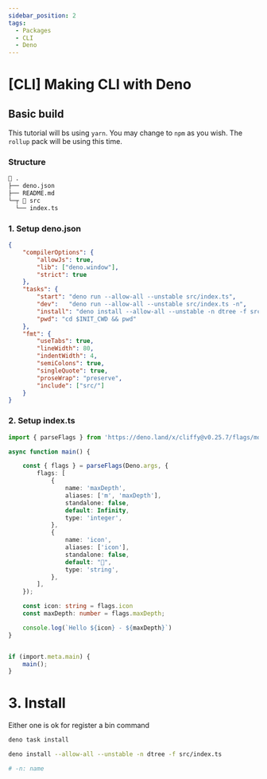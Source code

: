 ```yaml
---
sidebar_position: 2
tags:
  - Packages
  - CLI
  - Deno
---
```


# [CLI] Making CLI with Deno

## Basic build

This tutorial will bs using `yarn`. You may change to `npm` as you wish.
The `rollup` pack will be using this time.

### Structure
```md 
📂 .
├── deno.json
├── README.md
└─┬ 📂 src
  └── index.ts
```

### 1. Setup deno.json
```json title="deno.json"
{
    "compilerOptions": {
        "allowJs": true,
        "lib": ["deno.window"],
        "strict": true
    },
    "tasks": {
        "start": "deno run --allow-all --unstable src/index.ts",
        "dev":   "deno run --allow-all --unstable src/index.ts -n",
        "install": "deno install --allow-all --unstable -n dtree -f src/index.ts",
        "pwd": "cd $INIT_CWD && pwd"
    },
    "fmt": {
        "useTabs": true,
        "lineWidth": 80,
        "indentWidth": 4,
        "semiColons": true,
        "singleQuote": true,
        "proseWrap": "preserve",
        "include": ["src/"]
    }
}
```

### 2. Setup index.ts

```ts title="index.ts"
import { parseFlags } from 'https://deno.land/x/cliffy@v0.25.7/flags/mod.ts';

async function main() {

    const { flags } = parseFlags(Deno.args, {
		flags: [
			{
				name: 'maxDepth',
				aliases: ['m', 'maxDepth'],
				standalone: false,
				default: Infinity,
				type: 'integer',
			},
			{
				name: 'icon',
				aliases: ['icon'],
				standalone: false,
				default: "📂",
				type: 'string',
			},
		],
	});

    const icon: string = flags.icon
	const maxDepth: number = flags.maxDepth;

    console.log(`Hello ${icon} - ${maxDepth}`)
}


if (import.meta.main) {
	main();
}
```

# 3. Install

Either one is ok for register a bin command

```bash title="Using task"
deno task install
```

```bash title="Using deno command"
deno install --allow-all --unstable -n dtree -f src/index.ts

# -n: name
```
